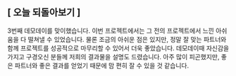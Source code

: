 ## [ 오늘 되돌아보기 ]

3번째 데모데이를 맞이했습니다. 이번 프로젝트에서는 그 전의 프로젝트에서 느낀 아쉬움을 다 떨쳐낼 수 있었습니다. 물론 조금의 아쉬운 점은 있지만, 정말 잘 맞는 파트너와 함께 프로젝트를 성공적으로 마무리할 수 있어서 더욱 좋았습니다. 데모데이때 자신감을 가지고 구경오신 분들께 저희의 결과물을 설명도 드렸습니다. 아주 많이 피곤했지만, 좋은 파트너와 좋은 결과를 얻었기 때문에 맘 편히 잘 수 있을 것 같습니다.

